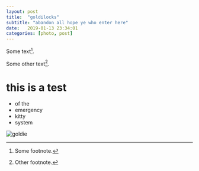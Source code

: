 ```yaml
---
layout: post
title:  "goldilocks"
subtitle: "abandon all hope ye who enter here"
date:   2019-01-13 23:34:01
categories: [photo, post]
---
```


Some text[^1].

Some other text[^2].

# this is a test
- of the
- emergency
- kitty
- system

![goldie](/media/img/check.jpg)



[^1]: Some footnote.
[^2]: Other footnote.
